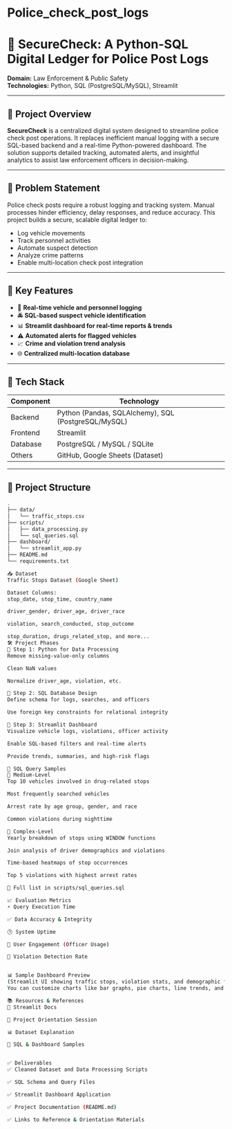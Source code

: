 # Police_check_post_logs
# 🚨 SecureCheck: A Python-SQL Digital Ledger for Police Post Logs

**Domain:** Law Enforcement & Public Safety  
**Technologies:** Python, SQL (PostgreSQL/MySQL), Streamlit

---

## 📌 Project Overview

**SecureCheck** is a centralized digital system designed to streamline police check post operations. It replaces inefficient manual logging with a secure SQL-based backend and a real-time Python-powered dashboard. The solution supports detailed tracking, automated alerts, and insightful analytics to assist law enforcement officers in decision-making.

---

## 🎯 Problem Statement

Police check posts require a robust logging and tracking system. Manual processes hinder efficiency, delay responses, and reduce accuracy. This project builds a secure, scalable digital ledger to:

- Log vehicle movements
- Track personnel activities
- Automate suspect detection
- Analyze crime patterns
- Enable multi-location check post integration

---

## 🚀 Key Features

- 🔄 **Real-time vehicle and personnel logging**
- 🚔 **SQL-based suspect vehicle identification**
- 📊 **Streamlit dashboard for real-time reports & trends**
- ⚠️ **Automated alerts for flagged vehicles**
- 📈 **Crime and violation trend analysis**
- 🌐 **Centralized multi-location database**

---

## 🧰 Tech Stack

| Component | Technology |
|----------|------------|
| Backend  | Python (Pandas, SQLAlchemy), SQL (PostgreSQL/MySQL) |
| Frontend | Streamlit |
| Database | PostgreSQL / MySQL / SQLite |
| Others   | GitHub, Google Sheets (Dataset) |

---

## 📂 Project Structure

```bash
.
├── data/
│   └── traffic_stops.csv
├── scripts/
│   ├── data_processing.py
│   └── sql_queries.sql
├── dashboard/
│   └── streamlit_app.py
├── README.md
└── requirements.txt

📥 Dataset
Traffic Stops Dataset (Google Sheet)

Dataset Columns:
stop_date, stop_time, country_name

driver_gender, driver_age, driver_race

violation, search_conducted, stop_outcome

stop_duration, drugs_related_stop, and more...
🛠️ Project Phases
🔹 Step 1: Python for Data Processing
Remove missing-value-only columns

Clean NaN values

Normalize driver_age, violation, etc.

🔹 Step 2: SQL Database Design
Define schema for logs, searches, and officers

Use foreign key constraints for relational integrity

🔹 Step 3: Streamlit Dashboard
Visualize vehicle logs, violations, officer activity

Enable SQL-based filters and real-time alerts

Provide trends, summaries, and high-risk flags

🧪 SQL Query Samples
📌 Medium-Level
Top 10 vehicles involved in drug-related stops

Most frequently searched vehicles

Arrest rate by age group, gender, and race

Common violations during nighttime

📌 Complex-Level
Yearly breakdown of stops using WINDOW functions

Join analysis of driver demographics and violations

Time-based heatmaps of stop occurrences

Top 5 violations with highest arrest rates

📄 Full list in scripts/sql_queries.sql

📈 Evaluation Metrics
⚡ Query Execution Time

✅ Data Accuracy & Integrity

🕒 System Uptime

👮 User Engagement (Officer Usage)

🚩 Violation Detection Rate


📊 Sample Dashboard Preview
(Streamlit UI showing traffic stops, violation stats, and demographic filters)
You can customize charts like bar graphs, pie charts, line trends, and more.

📚 Resources & References
📘 Streamlit Docs

🎥 Project Orientation Session

📊 Dataset Explanation

📂 SQL & Dashboard Samples


✅ Deliverables
✅ Cleaned Dataset and Data Processing Scripts

✅ SQL Schema and Query Files

✅ Streamlit Dashboard Application

✅ Project Documentation (README.md)

✅ Links to Reference & Orientation Materials


